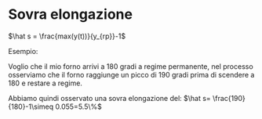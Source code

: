 # Sovra elongazione

$\hat s = \frac{max(y(t))}{y_{rp}}-1$

Esempio:

Voglio che il mio forno arrivi a 180 gradi a regime permanente, nel processo osserviamo che il forno raggiunge un picco di 190 gradi prima di scendere a 180 e restare a regime.

Abbiamo quindi osservato una sovra elongazione del: $\hat s= \frac{190}{180}-1\simeq 0.055=5.5\%$﻿
